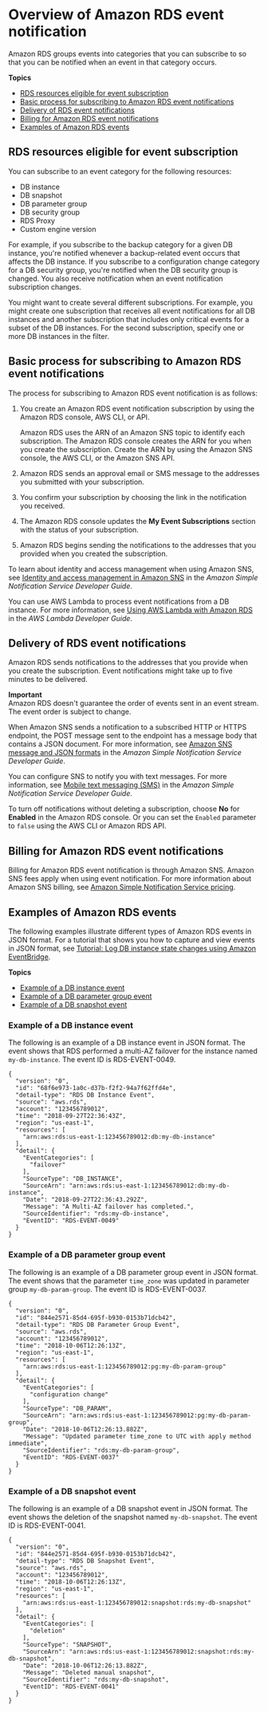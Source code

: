 # Overview of Amazon RDS event notification<a name="USER_Events.overview"></a>

Amazon RDS groups events into categories that you can subscribe to so that you can be notified when an event in that category occurs\.

**Topics**
+ [RDS resources eligible for event subscription](#USER_Events.overview.resources)
+ [Basic process for subscribing to Amazon RDS event notifications](#USER_Events.overview.process)
+ [Delivery of RDS event notifications](#USER_Events.overview.subscriptions)
+ [Billing for Amazon RDS event notifications](#USER_Events.overview.billing)
+ [Examples of Amazon RDS events](#events-examples)

## RDS resources eligible for event subscription<a name="USER_Events.overview.resources"></a>

You can subscribe to an event category for the following resources:
+ DB instance
+ DB snapshot
+ DB parameter group
+ DB security group
+ RDS Proxy
+ Custom engine version

For example, if you subscribe to the backup category for a given DB instance, you're notified whenever a backup\-related event occurs that affects the DB instance\. If you subscribe to a configuration change category for a DB security group, you're notified when the DB security group is changed\. You also receive notification when an event notification subscription changes\.

You might want to create several different subscriptions\. For example, you might create one subscription that receives all event notifications for all DB instances and another subscription that includes only critical events for a subset of the DB instances\. For the second subscription, specify one or more DB instances in the filter\.

## Basic process for subscribing to Amazon RDS event notifications<a name="USER_Events.overview.process"></a>

The process for subscribing to Amazon RDS event notification is as follows:

1. You create an Amazon RDS event notification subscription by using the Amazon RDS console, AWS CLI, or API\.

   Amazon RDS uses the ARN of an Amazon SNS topic to identify each subscription\. The Amazon RDS console creates the ARN for you when you create the subscription\. Create the ARN by using the Amazon SNS console, the AWS CLI, or the Amazon SNS API\.

1. Amazon RDS sends an approval email or SMS message to the addresses you submitted with your subscription\.

1. You confirm your subscription by choosing the link in the notification you received\.

1. The Amazon RDS console updates the **My Event Subscriptions** section with the status of your subscription\.

1. Amazon RDS begins sending the notifications to the addresses that you provided when you created the subscription\.

To learn about identity and access management when using Amazon SNS, see [Identity and access management in Amazon SNS](https://docs.aws.amazon.com/dg/sns-authentication-and-access-control.html) in the *Amazon Simple Notification Service Developer Guide*\.

You can use AWS Lambda to process event notifications from a DB instance\. For more information, see [Using AWS Lambda with Amazon RDS](https://docs.aws.amazon.com/lambda/latest/dg/services-rds.html) in the *AWS Lambda Developer Guide*\.

## Delivery of RDS event notifications<a name="USER_Events.overview.subscriptions"></a>

Amazon RDS sends notifications to the addresses that you provide when you create the subscription\. Event notifications might take up to five minutes to be delivered\. 

**Important**  
Amazon RDS doesn't guarantee the order of events sent in an event stream\. The event order is subject to change\.

When Amazon SNS sends a notification to a subscribed HTTP or HTTPS endpoint, the POST message sent to the endpoint has a message body that contains a JSON document\. For more information, see [Amazon SNS message and JSON formats](https://docs.aws.amazon.com/sns/latest/dg/sns-message-and-json-formats.html) in the *Amazon Simple Notification Service Developer Guide*\.

You can configure SNS to notify you with text messages\. For more information, see [ Mobile text messaging \(SMS\)](https://docs.aws.amazon.com/sns/latest/dg/sns-mobile-phone-number-as-subscriber.html) in the *Amazon Simple Notification Service Developer Guide*\.

To turn off notifications without deleting a subscription, choose **No** for **Enabled** in the Amazon RDS console\. Or you can set the `Enabled` parameter to `false` using the AWS CLI or Amazon RDS API\.

## Billing for Amazon RDS event notifications<a name="USER_Events.overview.billing"></a>

Billing for Amazon RDS event notification is through Amazon SNS\. Amazon SNS fees apply when using event notification\. For more information about Amazon SNS billing, see [ Amazon Simple Notification Service pricing](http://aws.amazon.com/sns/#pricing)\.

## Examples of Amazon RDS events<a name="events-examples"></a>

The following examples illustrate different types of Amazon RDS events in JSON format\. For a tutorial that shows you how to capture and view events in JSON format, see [Tutorial: Log DB instance state changes using Amazon EventBridge](rds-cloud-watch-events.md#log-rds-instance-state)\.

**Topics**
+ [Example of a DB instance event](#rds-cloudwatch-events.db-instances)
+ [Example of a DB parameter group event](#rds-cloudwatch-events.db-parameter-groups)
+ [Example of a DB snapshot event](#rds-cloudwatch-events.db-snapshots)

### Example of a DB instance event<a name="rds-cloudwatch-events.db-instances"></a>

The following is an example of a DB instance event in JSON format\. The event shows that RDS performed a multi\-AZ failover for the instance named `my-db-instance`\. The event ID is RDS\-EVENT\-0049\.

```
{
  "version": "0",
  "id": "68f6e973-1a0c-d37b-f2f2-94a7f62ffd4e",
  "detail-type": "RDS DB Instance Event",
  "source": "aws.rds",
  "account": "123456789012",
  "time": "2018-09-27T22:36:43Z",
  "region": "us-east-1",
  "resources": [
    "arn:aws:rds:us-east-1:123456789012:db:my-db-instance"
  ],
  "detail": {
    "EventCategories": [
      "failover"
    ],
    "SourceType": "DB_INSTANCE",
    "SourceArn": "arn:aws:rds:us-east-1:123456789012:db:my-db-instance",
    "Date": "2018-09-27T22:36:43.292Z",
    "Message": "A Multi-AZ failover has completed.",
    "SourceIdentifier": "rds:my-db-instance",
    "EventID": "RDS-EVENT-0049"
  }
}
```

### Example of a DB parameter group event<a name="rds-cloudwatch-events.db-parameter-groups"></a>

The following is an example of a DB parameter group event in JSON format\. The event shows that the parameter `time_zone` was updated in parameter group `my-db-param-group`\. The event ID is RDS\-EVENT\-0037\.

```
{
  "version": "0",
  "id": "844e2571-85d4-695f-b930-0153b71dcb42",
  "detail-type": "RDS DB Parameter Group Event",
  "source": "aws.rds",
  "account": "123456789012",
  "time": "2018-10-06T12:26:13Z",
  "region": "us-east-1",
  "resources": [
    "arn:aws:rds:us-east-1:123456789012:pg:my-db-param-group"
  ],
  "detail": {
    "EventCategories": [
      "configuration change"
    ],
    "SourceType": "DB_PARAM",
    "SourceArn": "arn:aws:rds:us-east-1:123456789012:pg:my-db-param-group",
    "Date": "2018-10-06T12:26:13.882Z",
    "Message": "Updated parameter time_zone to UTC with apply method immediate",
    "SourceIdentifier": "rds:my-db-param-group",
    "EventID": "RDS-EVENT-0037"
  }
}
```

### Example of a DB snapshot event<a name="rds-cloudwatch-events.db-snapshots"></a>

The following is an example of a DB snapshot event in JSON format\. The event shows the deletion of the snapshot named `my-db-snapshot`\. The event ID is RDS\-EVENT\-0041\.

```
{
  "version": "0",
  "id": "844e2571-85d4-695f-b930-0153b71dcb42",
  "detail-type": "RDS DB Snapshot Event",
  "source": "aws.rds",
  "account": "123456789012",
  "time": "2018-10-06T12:26:13Z",
  "region": "us-east-1",
  "resources": [
    "arn:aws:rds:us-east-1:123456789012:snapshot:rds:my-db-snapshot"
  ],
  "detail": {
    "EventCategories": [
      "deletion"
    ],
    "SourceType": "SNAPSHOT",
    "SourceArn": "arn:aws:rds:us-east-1:123456789012:snapshot:rds:my-db-snapshot",
    "Date": "2018-10-06T12:26:13.882Z",
    "Message": "Deleted manual snapshot",
    "SourceIdentifier": "rds:my-db-snapshot",
    "EventID": "RDS-EVENT-0041"
  }
}
```